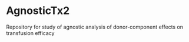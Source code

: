 # AgnosticTx2
Repository for study of agnostic analysis of donor-component effects on transfusion efficacy
